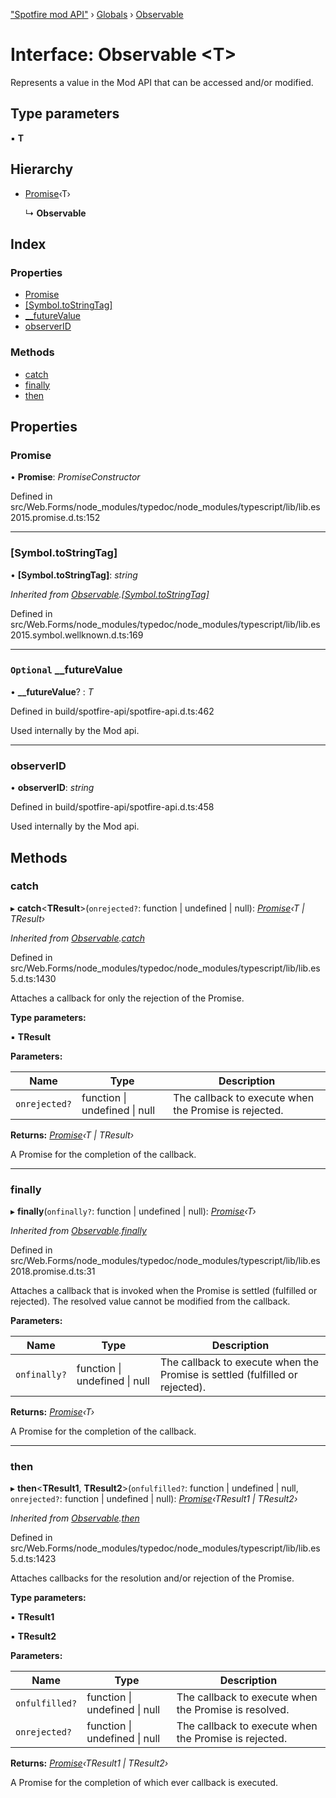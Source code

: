 ["Spotfire mod API"](../README.md) › [Globals](../globals.md) › [Observable](observable.md)

# Interface: Observable <**T**>

Represents a value in the Mod API that can be accessed and/or modified.

## Type parameters

▪ **T**

## Hierarchy

* [Promise](observable.md#promise)‹T›

  ↳ **Observable**

## Index

### Properties

* [Promise](observable.md#promise)
* [[Symbol.toStringTag]](observable.md#[symbol.tostringtag])
* [__futureValue](observable.md#optional-__futurevalue)
* [observerID](observable.md#observerid)

### Methods

* [catch](observable.md#catch)
* [finally](observable.md#finally)
* [then](observable.md#then)

## Properties

###  Promise

• **Promise**: *PromiseConstructor*

Defined in src/Web.Forms/node_modules/typedoc/node_modules/typescript/lib/lib.es2015.promise.d.ts:152

___

###  [Symbol.toStringTag]

• **[Symbol.toStringTag]**: *string*

*Inherited from [Observable](observable.md).[[Symbol.toStringTag]](observable.md#[symbol.tostringtag])*

Defined in src/Web.Forms/node_modules/typedoc/node_modules/typescript/lib/lib.es2015.symbol.wellknown.d.ts:169

___

### `Optional` __futureValue

• **__futureValue**? : *T*

Defined in build/spotfire-api/spotfire-api.d.ts:462

Used internally by the Mod api.

___

###  observerID

• **observerID**: *string*

Defined in build/spotfire-api/spotfire-api.d.ts:458

Used internally by the Mod api.

## Methods

###  catch

▸ **catch**<**TResult**>(`onrejected?`: function | undefined | null): *[Promise](observable.md#promise)‹T | TResult›*

*Inherited from [Observable](observable.md).[catch](observable.md#catch)*

Defined in src/Web.Forms/node_modules/typedoc/node_modules/typescript/lib/lib.es5.d.ts:1430

Attaches a callback for only the rejection of the Promise.

**Type parameters:**

▪ **TResult**

**Parameters:**

Name | Type | Description |
------ | ------ | ------ |
`onrejected?` | function &#124; undefined &#124; null | The callback to execute when the Promise is rejected. |

**Returns:** *[Promise](observable.md#promise)‹T | TResult›*

A Promise for the completion of the callback.

___

###  finally

▸ **finally**(`onfinally?`: function | undefined | null): *[Promise](observable.md#promise)‹T›*

*Inherited from [Observable](observable.md).[finally](observable.md#finally)*

Defined in src/Web.Forms/node_modules/typedoc/node_modules/typescript/lib/lib.es2018.promise.d.ts:31

Attaches a callback that is invoked when the Promise is settled (fulfilled or rejected). The
resolved value cannot be modified from the callback.

**Parameters:**

Name | Type | Description |
------ | ------ | ------ |
`onfinally?` | function &#124; undefined &#124; null | The callback to execute when the Promise is settled (fulfilled or rejected). |

**Returns:** *[Promise](observable.md#promise)‹T›*

A Promise for the completion of the callback.

___

###  then

▸ **then**<**TResult1**, **TResult2**>(`onfulfilled?`: function | undefined | null, `onrejected?`: function | undefined | null): *[Promise](observable.md#promise)‹TResult1 | TResult2›*

*Inherited from [Observable](observable.md).[then](observable.md#then)*

Defined in src/Web.Forms/node_modules/typedoc/node_modules/typescript/lib/lib.es5.d.ts:1423

Attaches callbacks for the resolution and/or rejection of the Promise.

**Type parameters:**

▪ **TResult1**

▪ **TResult2**

**Parameters:**

Name | Type | Description |
------ | ------ | ------ |
`onfulfilled?` | function &#124; undefined &#124; null | The callback to execute when the Promise is resolved. |
`onrejected?` | function &#124; undefined &#124; null | The callback to execute when the Promise is rejected. |

**Returns:** *[Promise](observable.md#promise)‹TResult1 | TResult2›*

A Promise for the completion of which ever callback is executed.
